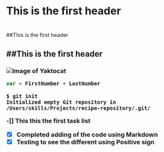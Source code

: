 # This is the first header <h1>
##This is the first header <h2>
##This is the first header <h3>

![Image of Yaktocat](https://octodex.github.com/images/yaktocat.png)
```JavaScript
var = FirstNumber + LastNumber
```
```
$ git init
Initialized empty Git repository in /Users/skills/Projects/recipe-repository/.git/
```
-[] This this the first task list 
-[x] Completed adding of the code using Markdown
-[x] Testing to see the different using Positive sign
